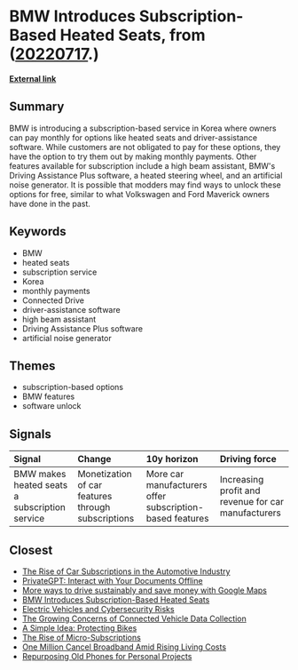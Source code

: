 # __BMW Introduces Subscription-Based Heated Seats__, from ([20220717](https://kghosh.substack.com/p/20220717).)

__[External link](https://www.thedrive.com/news/bmw-is-charging-a-subscription-fee-for-heated-seats-again)__



## Summary

BMW is introducing a subscription-based service in Korea where owners can pay monthly for options like heated seats and driver-assistance software. While customers are not obligated to pay for these options, they have the option to try them out by making monthly payments. Other features available for subscription include a high beam assistant, BMW's Driving Assistance Plus software, a heated steering wheel, and an artificial noise generator. It is possible that modders may find ways to unlock these options for free, similar to what Volkswagen and Ford Maverick owners have done in the past.

## Keywords

* BMW
* heated seats
* subscription service
* Korea
* monthly payments
* Connected Drive
* driver-assistance software
* high beam assistant
* Driving Assistance Plus software
* artificial noise generator

## Themes

* subscription-based options
* BMW features
* software unlock

## Signals

| Signal                                        | Change                                             | 10y horizon                                              | Driving force                                       |
|:----------------------------------------------|:---------------------------------------------------|:---------------------------------------------------------|:----------------------------------------------------|
| BMW makes heated seats a subscription service | Monetization of car features through subscriptions | More car manufacturers offer subscription-based features | Increasing profit and revenue for car manufacturers |

## Closest

* [The Rise of Car Subscriptions in the Automotive Industry](b9a5b69113b7ca17b6493414799b0e6e)
* [PrivateGPT: Interact with Your Documents Offline](34be604e35b06b445dcbcda3e5ece6b1)
* [More ways to drive sustainably and save money with Google Maps](55366e80872f51490910ad01315a8437)
* [BMW Introduces Subscription-Based Heated Seats](467012ba127c9642ad57804f2e3a6a1e)
* [Electric Vehicles and Cybersecurity Risks](aed93d4ebe969eabe23df9935bdb4cb8)
* [The Growing Concerns of Connected Vehicle Data Collection](fe7e41280ce4475f799785a436070868)
* [A Simple Idea: Protecting Bikes](9c652dfb9dcd53a8d38a79cc1981bb74)
* [The Rise of Micro-Subscriptions](01dd20372573227317c7126faacfec9b)
* [One Million Cancel Broadband Amid Rising Living Costs](f71e17c8d36e6dbced874ff9a319e733)
* [Repurposing Old Phones for Personal Projects](40aa9f2abd08b4cefd81827111b64979)